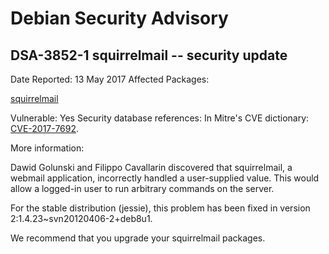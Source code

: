 
Debian Security Advisory
========================


DSA-3852-1 squirrelmail -- security update
------------------------------------------



Date Reported:
13 May 2017
Affected Packages:

[squirrelmail](https://packages.debian.org/src:squirrelmail)

Vulnerable:
Yes
Security database references:
In Mitre's CVE dictionary: [CVE-2017-7692](https://security-tracker.debian.org/tracker/CVE-2017-7692).  

More information:

Dawid Golunski and Filippo Cavallarin discovered that squirrelmail, a
webmail application, incorrectly handled a user-supplied value. This
would allow a logged-in user to run arbitrary commands on the server.


For the stable distribution (jessie), this problem has been fixed in
version 2:1.4.23~svn20120406-2+deb8u1.


We recommend that you upgrade your squirrelmail packages.





